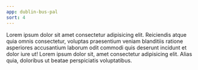 ```yaml
---
app: dublin-bus-pal
sort: 4
---
```


Lorem ipsum dolor sit amet consectetur adipisicing elit. Reiciendis atque quia
omnis consectetur, voluptas praesentium veniam blanditiis ratione asperiores accusantium
laborum odit commodi quis deserunt incidunt et dolor iure ut! Lorem ipsum dolor sit, amet
consectetur adipisicing elit. Alias quia, doloribus ut beatae perspiciatis voluptatibus.
